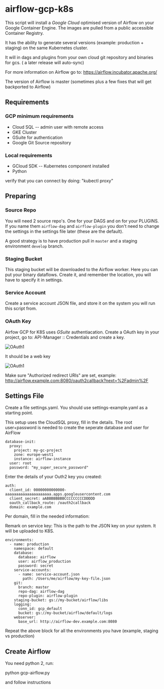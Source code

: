 # airflow-gcp-k8s

This script will install a *Google Cloud* optimised version of Airflow on your Google 
Container Engine. The images are pulled from a public accessible Container Registry.

It has the ability to generate several versions (example: production + staging) on the 
same Kubernetes cluster.

It will in dags and plugins from your own cloud git repository and binaries for gcs. (
a later release will auto-sync)

For more information on Airflow go to:
  https://airflow.incubator.apache.org/

The version of Airflow is master (sometimes plus a few fixes that will get backported to
Airflow)

## Requirements

### GCP minimum requirements

- Cloud SQL
-- admin user with remote access
- GKE Cluster
- GSuite for authentication
- Google Git Source repository 

### Local requirements

- GCloud SDK
-- Kubernetes component installed
- Python

verify that you can connect by doing: "kubectl proxy"

## Preparing

### Source Repo

You will need 2 source repo's. One for your DAGS and on for your PLUGINS. If you name
them ```airflow-dag``` and ```airflow-plugin``` you don't need to change the settings
in the settings file later (these are the default).

A good strategy is to have production pull in ```master``` and a staging environment
 ```develop``` branch.

### Staging Bucket

This staging bucket will be downloaded to the Airflow worker. Here you can put your
binary dataflows. Create it, and remember the location, you will have to specify it in 
settings.

### Service Account

Create a service account JSON file, and store it on the system you will run this script
from.

### OAuth Key

Airfow GCP for K8S uses *GSuite* authentiacation. Create a OAuth key in your project,
go to: API-Manager :: Credentials and create a key.

![OAuth1](doc/img/oauth1.png?raw=true)

It should be a web key

![OAuth1](doc/img/oauth2.png?raw=true)

Make sure "Authorized redirect URIs" are set, example:
http://airflow.example.com:8080/oauth2callback?next=%2Fadmin%2F


## Settings File

Create a file settings.yaml. You should use settings-example.yaml as a starting point.

This setup uses the CloudSQL proxy, fill in the details. The root user+password is needed
to create the seperate database and user for AirFlow

```
database-init:
  proxy:
    project: my-gc-project
    zone: europe-west1
    instance: airflow-instance
  user: root
  password: "my_super_secure_password"
```

Enter the details of your Outh2 key you created:

```
auth:
  client_id: 00000000000000-aaaaaaaaaaaaaaaaaaaaa.apps.googleusercontent.com
  client_secret: aABBBBBBBBCCCCCCCCCDDDDD
  oauth_callback_route: /oauth2callback
  domain: example.com
```

Per domain, fill in the needed information: 

Remark on service key: This is the path to the JSON key on your system. It will be 
uploaded to K8S.

```
environments:
  - name: production
    namespace: default
    database:
      database: airflow
      user: airflow_production
      password: secret
    service-accounts:
      - name: service-account.json
        path: /Users/me/airflow/my-key-file.json
    git:
      branch: master
      repo-dag: airflow-dag
      repo-plugin: airflow-plugin
    staging-bucket: gs://my-bucket/airflow/libs
    logging:
      conn_id: gcp_default
      bucket: gs://my-bucket/airflow/default/logs
    webserver:
      base_url: http://airflow-dev.example.com:8080
```

Repeat the above block for all the environments you have (example, staging vs production)

## Create Airflow

You need python 2, run:

python gcp-airflow.py

and follow instructions